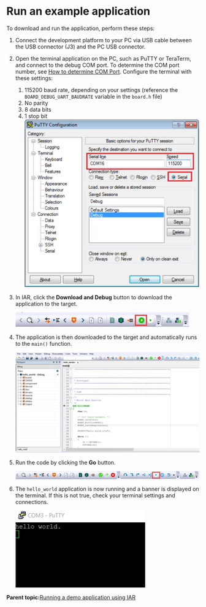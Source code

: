 # Run an example application 

To download and run the application, perform these steps:

1.  Connect the development platform to your PC via USB cable between the USB connector \(J3\) and the PC USB connector.
2.  Open the terminal application on the PC, such as PuTTY or TeraTerm, and connect to the debug COM port. To determine the COM port number, see [How to determine COM Port](how_to_determine_com_port.md). Configure the terminal with these settings:

    1.  115200 baud rate, depending on your settings \(reference the `BOARD_DEBUG_UART_BAUDRATE` variable in the `board.h` file\)
    2.  No parity
    3.  8 data bits
    4.  1 stop bit
    ![](../images/iar_terminal_putty_configuration.jpg "Terminal (PuTTY) configuration")

3.  In IAR, click the **Download and Debug** button to download the application to the target.

    ![](../images/iar_download_and_debug_button.jpg "Download and Debug button")

4.  The application is then downloaded to the target and automatically runs to the `main()` function.

    ![](../images/iar_stop_at_main_running_debugging.png "Stop at main() when running debugging")

5.  Run the code by clicking the **Go** button.

    ![](../images/iar_go_button.jpg "Go button")

6.  The `hello_world` application is now running and a banner is displayed on the terminal. If this is not true, check your terminal settings and connections.

    ![](../images/iar_text_display_hello_world.jpg "Text display of the hello_world demo")


**Parent topic:**[Running a demo application using IAR](../topics/running_a_demo_application_using_iar.md)

